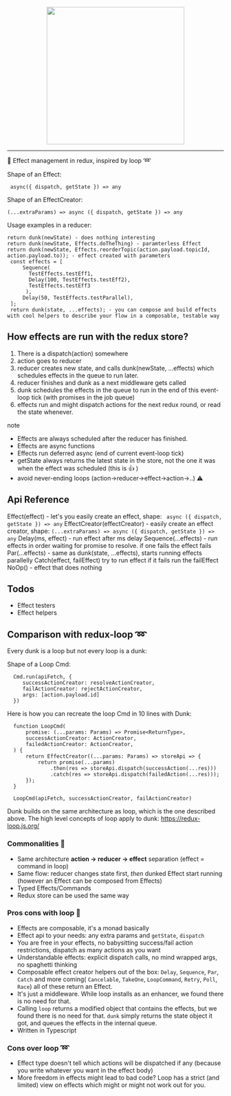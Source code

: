 

<p align="center"><img width="320" src="https://user-images.githubusercontent.com/11639734/108255304-61ff8e00-715c-11eb-8dca-30544a097424.png"></p>

---

🏀 Effect management in redux, inspired by loop ➿ 

Shape of an Effect:

` async({ dispatch, getState }) => any`

Shape of an EffectCreator:

`(...extraParams) => async ({ dispatch, getState }) => any`

Usage examples in a reducer:
```
return dunk(newState) - does nothing interesting
return dunk(newState, Effects.doTheThing) - paramterless Effect
return dunk(newState, Effects.reorderTopic(action.payload.topicId, action.payload.to)); - effect created with parameters
 const effects = [
     Sequence(
       TestEffects.testEff1, 
       Delay(100, TestEffects.testEff2), 
       TestEffects.testEff3
      ),
     Delay(50, TestEffects.testParallel),
 ];
 return dunk(state, ...effects); - you can compose and build effects with cool helpers to describe your flow in a composable, testable way
````
## How effects are run with the redux store?

 1. There is a dispatch(action) somewhere
 2. action goes to reducer 
 3. reducer creates new state, and calls dunk(newState, ...effects) which schedules effects in the queue to run later.
 4. reducer finishes and dunk as a next middleware gets called
 5. dunk schedules the effects in the queue to run in the end of this event-loop tick (with promises in the job queue)
 6. effects run and might dispatch actions for the next redux round, or read the state whenever.

note

- Effects are always scheduled after the reducer has finished.
- Effects are async functions
- Effects run deferred async (end of current event-loop tick)
- getState always returns the latest state in the store, not the one it was when the effect was scheduled (this is 👍 )
- avoid never-ending loops (action->reducer->effect->action->..) ⚠️ 

## Api Reference

Effect(effect) - let's you easily create an effect, shape: ` async ({ dispatch, getState }) => any`
EffectCreator(effectCreator) - easily create an effect creator, shape: `(...extraParams) => async ({ dispatch, getState }) => any`
Delay(ms, effect) - run effect after ms delay
Sequence(…effects) - run effects in order waiting for promise to resolve. if one fails the effect fails
Par(…effects) - same as dunk(state, …effects), starts running effects parallelly
Catch(effect, failEffect) try to run effect if it fails run the failEffect
NoOp() - effect that does nothing

## Todos
 - Effect testers
 - Effect helpers

## Comparison with redux-loop ➿

Every dunk is a loop but not every loop is a dunk:

Shape of a Loop Cmd:
```
  Cmd.run(apiFetch, {
     successActionCreator: resolveActionCreator,
     failActionCreator: rejectActionCreator,
     args: [action.payload.id]
  })
```
Here is how you can recreate the loop Cmd in 10 lines with Dunk:

```
  function LoopCmd(
      promise: (...params: Params) => Promise<ReturnType>,
      successActionCreator: ActionCreator,
      failedActionCreator: ActionCreator,
  ) {
      return EffectCreator((...params: Params) => storeApi => {
          return promise(...params)
              .then(res => storeApi.dispatch(successAction(...res)))
              .catch(res => storeApi.dispatch(failedAction(...res)));
      });
  }
  
  LoopCmd(apiFetch, successActionCreator, failActionCreator)
```

Dunk builds on the same architecture as loop, which is the one described above.
The high level concepts of loop apply to dunk: https://redux-loop.js.org/

### Commonalities 🤝 

- Same architecture **action -> reducer -> effect** separation (effect = command in loop)
- Same flow: reducer changes state first, *then* dunked Effect start running (however an Effect can be composed from Effects)
- Typed Effects/Commands
- Redux store can be used the same way

### Pros cons with loop 🏀 
 - Effects are composable, it's a monad basically
 - Effect api to your needs: any extra params and `getState`, `dispatch`
 - You are free in your effects, no babysitting success/fail action restrictions, dispatch as many actions as you want
 - Understandable effects: explicit dispatch calls, no mind  wrapped args, no spaghetti thinking
 - Composable effect creator helpers out of the box: `Delay`, `Sequence`, `Par`, `Catch` and more coming( `Cancelable`, `TakeOne`, `LoopCommand`, `Retry`, `Poll`, `Race`) all of these return an Effect.
 - It's just a middleware. While loop installs as an enhancer, we found there is no need for that. 
 - Calling `loop` returns a modified object that contains the effects, but we found there is no need for that. `dunk` simply returns the state object it got, and queues the effects in the internal queue.
 - Written in Typescript

### Cons over loop ➿
- Effect type doesn't tell which actions will be dispatched if any (because you write whatever you want in the effect body)
- More freedom in effects might lead to bad code? Loop has a strict (and limited) view on effects which might or might not work out for you.

